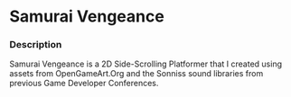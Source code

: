 # Samurai Vengeance
### Description
Samurai Vengeance is a 2D Side-Scrolling Platformer that I created using assets from OpenGameArt.Org and the Sonniss sound libraries from previous Game Developer Conferences.
